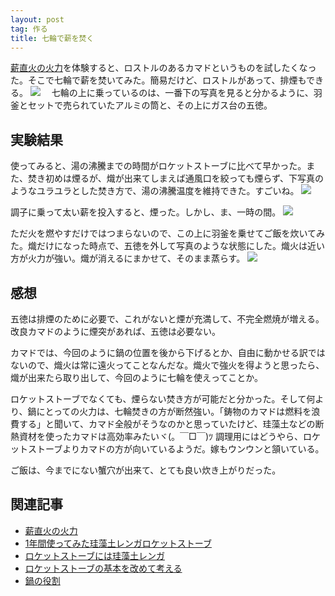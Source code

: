 ```yaml
---
layout: post
tag: 作る
title: 七輪で薪を焚く
---
```

[薪直火の火力](http://kobapan.com/blog/2017/03/01/irori.html)を体験すると、ロストルのあるカマドというものを試したくなった。そこで七輪で薪を焚いてみた。簡易だけど、ロストルがあって、排煙もできる。
![](https://kobapan.com/f/33332534200_16837d65d4.jpg)
　七輪の上に乗っているのは、一番下の写真を見ると分かるように、羽釜とセットで売られていたアルミの筒と、その上にガス台の五徳。

## 実験結果

使ってみると、湯の沸騰までの時間がロケットストーブに比べて早かった。また、焚き初めは煙るが、熾が出来てしまえば通風口を絞っても煙らず、下写真のようなユラユラとした焚き方で、湯の沸騰温度を維持できた。すごいね。
![](https://kobapan.com/f/33675883576_28c431755c.jpg)

調子に乗って太い薪を投入すると、煙った。しかし、ま、一時の間。
![](https://kobapan.com/f/33675902306_2a1ff6645c.jpg)

ただ火を燃やすだけではつまらないので、この上に羽釜を乗せてご飯を炊いてみた。熾だけになった時点で、五徳を外して写真のような状態にした。熾火は近い方が火力が強い。熾が消えるにまかせて、そのまま蒸らす。
![](https://kobapan.com/f/33587499281_05c3e2d658.jpg)

## 感想

五徳は排煙のために必要で、これがないと煙が充満して、不完全燃焼が増える。改良カマドのように煙突があれば、五徳は必要ない。

カマドでは、今回のように鍋の位置を後から下げるとか、自由に動かせる訳ではないので、熾火は常に遠火ってことなんだな。熾火で強火を得ようと思ったら、熾が出来たら取り出して、今回のように七輪を使えってことか。

ロケットストーブでなくても、煙らない焚き方が可能だと分かった。そして何より、鍋にとっての火力は、七輪焚きの方が断然強い。「鋳物のカマドは燃料を浪費する」と聞いて、カマド全般がそうなのかと思っていたけど、珪藻土などの断熱資材を使ったカマドは高効率みたいヾ(。￣□￣)ﾂ 調理用にはどうやら、ロケットストーブよりカマドの方が向いているようだ。嫁もウンウンと頷いている。

ご飯は、今までにない蟹穴が出来て、とても良い炊き上がりだった。


## 関連記事
- [薪直火の火力](http://kobapan.com/blog/2017/03/01/irori.html)
- [1年間使ってみた珪藻土レンガロケットストーブ](http://kobapan.com/blog/2017/02/18/rocket.html)
- [ロケットストーブには珪藻土レンガ](http://kobapan.com/blog/2015/10/22/rocket.html)
- [ロケットストーブの基本を改めて考える](http://kobapan.com/blog/2015/10/07/lorena-rocket.html)
- [鍋の役割](http://kobapan.com/blog/2015/03/14/pot.html)
